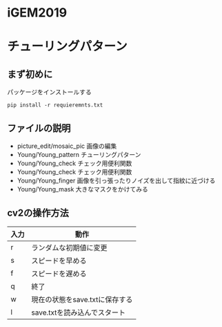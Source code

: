 # iGEM2019

# チューリングパターン

## まず初めに
パッケージをインストールする

`pip install -r requieremnts.txt`


## ファイルの説明
- picture_edit/mosaic_pic 画像の編集
- Young/Young_pattern チューリングパターン
- Young/Young_check チェック用便利関数
- Young/Young_check チェック用便利関数
- Young/Young_finger 画像を引っ張ったりノイズを出して指紋に近づける
- Young/Young_mask 大きなマスクをかけてみる

## cv2の操作方法

| 入力  | 動作 |
| --- | --- |
| r  | ランダムな初期値に変更 |
| s | スピードを早める |
| f | スピードを遅める |
| q | 終了 |
| w | 現在の状態をsave.txtに保存する |
| l | save.txtを読み込んでスタート |
